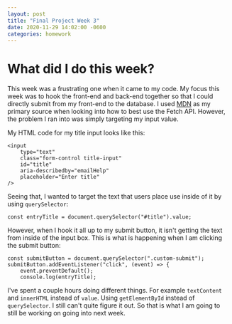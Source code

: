 ```yaml
---
layout: post
title: "Final Project Week 3"
date: 2020-11-29 14:02:00 -0600
categories: homework
---
```


# What did I do this week?

This week was a frustrating one when it came to my code. My focus this week was to hook the front-end and back-end together so that I could directly submit from my front-end to the database. I used [MDN](https://developer.mozilla.org/) as my primary source when looking into how to best use the Fetch API. However, the problem I ran into was simply targeting my input value.

My HTML code for my title input looks like this:

    <input
        type="text"
        class="form-control title-input"
        id="title"
        aria-describedby="emailHelp"
        placeholder="Enter title"
    />

Seeing that, I wanted to target the text that users place use inside of it by using <code>querySelector</code>:

    const entryTitle = document.querySelector("#title").value;

However, when I hook it all up to my submit button, it isn't getting the text from inside of the input box. This is what is happening when I am clicking the submit button:

    const submitButton = document.querySelector(".custom-submit");
    submitButton.addEventListener("click", (event) => {
        event.preventDefault();
        console.log(entryTitle);

I've spent a couple hours doing different things. For example <code>textContent</code> and <code>innerHTML</code> instead of <code>value</code>. Using <code>getElementById</code> instead of <code>querySelector</code>. I still can't quite figure it out. So that is what I am going to still be working on going into next week.
